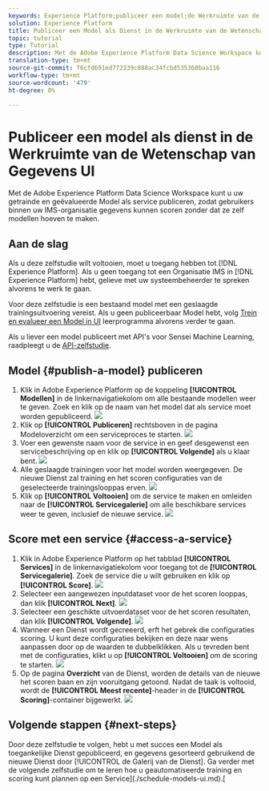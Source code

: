 ```yaml
---
keywords: Experience Platform;publiceer een model;de Werkruimte van de Wetenschap van Gegevens;populaire onderwerpen;score een dienst
solution: Experience Platform
title: Publiceer een Model als Dienst in de Werkruimte van de Wetenschap van Gegevens UI
topic: tutorial
type: Tutorial
description: Met de Adobe Experience Platform Data Science Workspace kunt u uw getrainde en geëvalueerde Model als service publiceren, zodat gebruikers binnen uw IMS-organisatie gegevens kunnen scoren zonder dat ze zelf modellen hoeven te maken.
translation-type: tm+mt
source-git-commit: f6cfd691ed772339c888ac34fcbd535360baa116
workflow-type: tm+mt
source-wordcount: '479'
ht-degree: 0%

---
```



# Publiceer een model als dienst in de Werkruimte van de Wetenschap van Gegevens UI

Met de Adobe Experience Platform Data Science Workspace kunt u uw getrainde en geëvalueerde Model als service publiceren, zodat gebruikers binnen uw IMS-organisatie gegevens kunnen scoren zonder dat ze zelf modellen hoeven te maken.

## Aan de slag

Als u deze zelfstudie wilt voltooien, moet u toegang hebben tot [!DNL Experience Platform]. Als u geen toegang tot een Organisatie IMS in [!DNL Experience Platform] hebt, gelieve met uw systeembeheerder te spreken alvorens te werk te gaan.

Voor deze zelfstudie is een bestaand model met een geslaagde trainingsuitvoering vereist. Als u geen publiceerbaar Model hebt, volg [Trein en evalueer een Model in UI](./train-evaluate-model-ui.md) leerprogramma alvorens verder te gaan.

Als u liever een model publiceert met API&#39;s voor Sensei Machine Learning, raadpleegt u de [API-zelfstudie](./publish-model-service-api.md).

## Model {#publish-a-model} publiceren

1. Klik in Adobe Experience Platform op de koppeling **[!UICONTROL Modellen]** in de linkernavigatiekolom om alle bestaande modellen weer te geven. Zoek en klik op de naam van het model dat als service moet worden gepubliceerd.
   ![](../images/models-recipes/publish-model/1_browse_model.png)
2. Klik op **[!UICONTROL Publiceren]** rechtsboven in de pagina Modeloverzicht om een serviceproces te starten.
   ![](../images/models-recipes/publish-model/2_view_training_runs.png)
3. Voer een gewenste naam voor de service in en geef desgewenst een servicebeschrijving op en klik op **[!UICONTROL Volgende]** als u klaar bent.
   ![](../images/models-recipes/publish-model/3_configure_service.png)
4. Alle geslaagde trainingen voor het model worden weergegeven. De nieuwe Dienst zal training en het scoren configuraties van de geselecteerde trainingslooppas erven.
   ![](../images/models-recipes/publish-model/4_select_training_run.png)
5. Klik op **[!UICONTROL Voltooien]** om de service te maken en omleiden naar de **[!UICONTROL Servicegalerie]** om alle beschikbare services weer te geven, inclusief de nieuwe service.
   ![](../images/models-recipes/publish-model/service_gallery.png)

## Score met een service {#access-a-service}

1. Klik in Adobe Experience Platform op het tabblad **[!UICONTROL Services]** in de linkernavigatiekolom voor toegang tot de **[!UICONTROL Servicegalerie]**. Zoek de service die u wilt gebruiken en klik op **[!UICONTROL Score]**.
   ![](../images/models-recipes/publish-model/click_to_score.png)
2. Selecteer een aangewezen inputdataset voor de het scoren looppas, dan klik **[!UICONTROL Next]**.
   ![](../images/models-recipes/publish-model/6_scoring_input.png)
3. Selecteer een geschikte uitvoerdataset voor de het scoren resultaten, dan klik **[!UICONTROL Volgende]**.
   ![](../images/models-recipes/publish-model/7_scoring_output.png)
4. Wanneer een Dienst wordt gecreeerd, erft het gebrek die configuraties scoring. U kunt deze configuraties bekijken en deze naar wens aanpassen door op de waarden te dubbelklikken. Als u tevreden bent met de configuraties, klikt u op **[!UICONTROL Voltooien]** om de scoring te starten.
   ![](../images/models-recipes/publish-model/8_scoring_configure.png)
5. Op de pagina **Overzicht** van de Dienst, worden de details van de nieuwe het scoren baan en zijn vooruitgang getoond. Nadat de taak is voltooid, wordt de **[!UICONTROL Meest recente]**-header in de **[!UICONTROL Scoring]**-container bijgewerkt.
   ![](../images/models-recipes/publish-model/score_pending.png)

## Volgende stappen {#next-steps}

Door deze zelfstudie te volgen, hebt u met succes een Model als toegankelijke Dienst gepubliceerd, en gegevens gesorteerd gebruikend de nieuwe Dienst door [!UICONTROL de Galerij van de Dienst]. Ga verder met de volgende zelfstudie om te leren hoe u geautomatiseerde training en scoring kunt plannen op een Service](./schedule-models-ui.md).[
